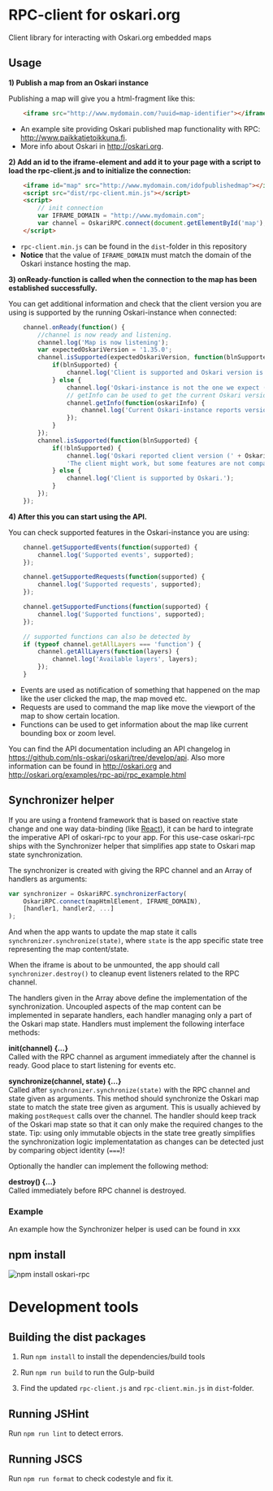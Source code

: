 # RPC-client for oskari.org

Client library for interacting with Oskari.org embedded maps

## Usage

**1) Publish a map from an Oskari instance**

Publishing a map will give you a html-fragment like this:

```html
	<iframe src="http://www.mydomain.com/?uuid=map-identifier"></iframe>
```

* An example site providing Oskari published map functionality with RPC: http://www.paikkatietoikkuna.fi.
* More info about Oskari in http://oskari.org.

**2) Add an id to the iframe-element and add it to your page with a script to load the rpc-client.js and to initialize the connection:**


```html
	<iframe id="map" src="http://www.mydomain.com/idofpublishedmap"></iframe>
	<script src="dist/rpc-client.min.js"></script>
	<script>
		// init connection
		var IFRAME_DOMAIN = "http://www.mydomain.com";
		var channel = OskariRPC.connect(document.getElementById('map'), IFRAME_DOMAIN);
	</script>
```

* `rpc-client.min.js` can be found in the `dist`-folder in this repository
* **Notice** that the value of `IFRAME_DOMAIN` must match the domain of the Oskari instance hosting the map.

**3) onReady-function is called when the connection to the map has been established successfully.**

You can get additional information and check that the client version you are using is supported by the running Oskari-instance when connected:


```javascript
	channel.onReady(function() {
	    //channel is now ready and listening.
	    channel.log('Map is now listening');
	    var expectedOskariVersion = '1.35.0';
	    channel.isSupported(expectedOskariVersion, function(blnSupported) {
	        if(blnSupported) {
	            channel.log('Client is supported and Oskari version is ' + expectedOskariVersion);
	        } else {
	            channel.log('Oskari-instance is not the one we expect (' + expectedOskariVersion + ') or client not supported');
	            // getInfo can be used to get the current Oskari version
	            channel.getInfo(function(oskariInfo) {
	                channel.log('Current Oskari-instance reports version as: ', oskariInfo);
	            });
	        }
	    });
	    channel.isSupported(function(blnSupported) {
	        if(!blnSupported) {
	            channel.log('Oskari reported client version (' + OskariRPC.VERSION + ') is not supported.' +
	            'The client might work, but some features are not compatible.');
	        } else {
	            channel.log('Client is supported by Oskari.');
	        }
	    });
	});
```

**4) After this you can start using the API.**

You can check supported features in the Oskari-instance you are using:

```javascript
	channel.getSupportedEvents(function(supported) {
		channel.log('Supported events', supported);
	});

	channel.getSupportedRequests(function(supported) {
		channel.log('Supported requests', supported);
	});

	channel.getSupportedFunctions(function(supported) {
		channel.log('Supported functions', supported);
	});

	// supported functions can also be detected by
	if (typeof channel.getAllLayers === 'function') {
		channel.getAllLayers(function(layers) {
			channel.log('Available layers', layers);
		});
	}
```

* Events are used as notification of something that happened on the map like the user clicked the map, the map moved etc.
* Requests are used to command the map like move the viewport of the map to show certain location.
* Functions can be used to get information about the map like current bounding box or zoom level.

You can find the API documentation including an API changelog in https://github.com/nls-oskari/oskari/tree/develop/api.
Also more information can be found in http://oskari.org and http://oskari.org/examples/rpc-api/rpc_example.html

## Synchronizer helper

If you are using a frontend framework that is based on reactive state change and one way data-binding (like [React](https://reactjs.org/docs/thinking-in-react.html)), it can be hard to integrate the imperative API of oskari-rpc to your app. For this use-case oskari-rpc ships with the Synchronizer helper that simplifies app state to Oskari map state synchronization.

The synchronizer is created with giving the RPC channel and an Array of handlers as arguments:

```javascript
var synchronizer = OskariRPC.synchronizerFactory(
	OskariRPC.connect(mapHtmlElement, IFRAME_DOMAIN),
	[handler1, handler2, ...]
);
```

And when the app wants to update the map state it calls `synchronizer.synchronize(state)`, where `state` is the app specific state tree representing the map content/state.

When the iframe is about to be unmounted, the app should call `synchronizer.destroy()` to cleanup event listeners related to the RPC channel.

The handlers given in the Array above define the implementation of the synchronization. Uncoupled aspects of the map content can be implemented in separate handlers, each handler managing only a part of the Oskari map state. Handlers must implement the following interface methods:

**init(channel) {...}** <br>
Called with the RPC channel as argument immediately after the channel is ready. Good place to start listening for events etc.

**synchronize(channel, state) {...}** <br>
Called after `synchronizer.synchronize(state)` with the RPC channel and state given as arguments. This method should synchronize the Oskari map state to match the state tree given as argument. This is usually achieved by making `postRequest` calls over the channel. The handler should keep track of the Oskari map state so that it can only make the required changes to the state. Tip: using only immutable objects in the state tree greatly simplifies the synchronization logic implementatation as changes can be detected just by comparing object identity (`===`)!

Optionally the handler can implement the following method:

**destroy() {...}** <br>
Called immediately before RPC channel is destroyed.

### Example

An example how the Synchronizer helper is used can be found in xxx

## npm install

![npm install oskari-rpc](https://nodei.co/npm/oskari-rpc.png?small=true)

# Development tools

## Building the dist packages

1. Run `npm install` to install the dependencies/build tools

2. Run `npm run build` to run the Gulp-build

3. Find the updated `rpc-client.js` and `rpc-client.min.js` in `dist`-folder.

## Running JSHint

Run `npm run lint` to detect errors.

## Running JSCS

Run `npm run format` to check codestyle and fix it.
